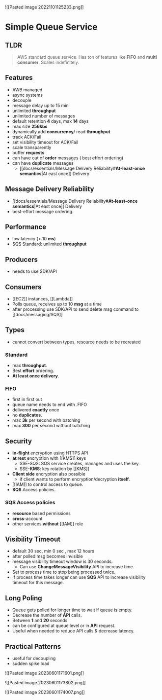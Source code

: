 ![[Pasted image 20221101125233.png]]
# Simple Queue Service

## TLDR
>AWS standard queue service. Has ton of features like **FIFO** and **multi** **consumer**. Scales indefinitely.

## Features
- AWB managed
- async systems
- decouple
- message delay up to 15 min
- unlimited **throughput** 
- unlimited number of messages
- default retention **4** days, max **14** days
- max size **256kbs**
- dynamically add **concurrency**/ read **throughput**
- track ACK/Fail 
- set visibility timeout for ACK/Fail
- scale transparently
- buffer **requests**
- can have out of **order** messages (  best effort ordering)
- can have **duplicate** messages
	-  [[docs/essentials/Message Delivery Reliability#**At-least-once semantics**|At east once]] Delivery

## Message Delivery Reliability
-  [[docs/essentials/Message Delivery Reliability#**At-least-once semantics**|At east once]] Delivery
- best-effort message ordering.

## Performance
- low latency (< 10 **ms**)
- SQS Standard: unlimited **throughput** 

## Producers
- needs to use SDK/API

## Consumers
- [[EC2]] instances, [[Lambda]] 
- Polls queue, receives up to 10 **msg** at a time
- after processing use SDK/API to send delete msg command to [[docs/messaging/SQS]]

## Types
- cannot convert between types, resource needs to be recreated

### Standard
- max **throughput**.
- Best **effort** ordering.
- **At least once delivery**.

### FIFO
- first in first out
- queue name needs to end with .FIFO
- delivered **exactly** once
- no **duplicates**.
- max **3k** per second with batching
- max **300** per second without batching

## Security
- **In-flight** encryption using HTTPS API 
- **at rest** encryption with [[KMS]] keys
	- SSE-SQS: SQS service creates, manages and uses the key.
	- SSE-**KMS**: key rotation by [[KMS]]
- **Client side** encryption also possible
	- if client wants to perform encryption/decryption **itself**.
- [[IAM]] to control access to queue.
- **SQS** Access policies.

### SQS Access policies
- **resource** based permissions
- **cross**-account
- other services **without** [[IAM]] role

## Visibility Timeout
- default 30 sec, min 0 sec , max 12 hours
- after polled msg becomes invisible
- message visibility timeout window is 30 seconds.
	- Can use **ChangeMessageVisibility** API to increase time.
- Set to process time to stop being processed twice.
- If process time takes longer can use **SQS** API to increase visibility timeout for this message.

## Long Poling
- Queue gets polled for longer time to wait if queue is empty.
- Decrease the number of **API** calls.
- Between **1** and **20** seconds
- can be configured at queue level or in **API** request.
- Useful when needed to reduce API calls & decrease latency.

## Practical Patterns 

- useful for decoupling
- sudden spike load

![[Pasted image 20230601171601.png]]

![[Pasted image 20230601173802.png]]

![[Pasted image 20230601174007.png]]
